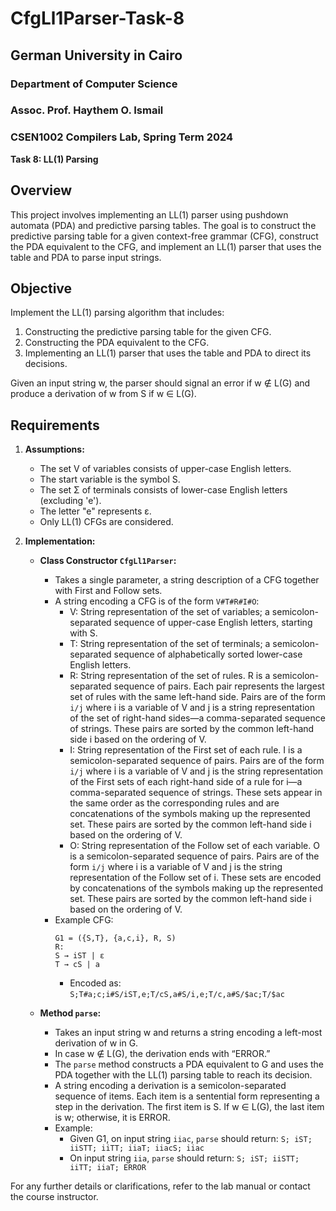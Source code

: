 # CfgLl1Parser-Task-8

## German University in Cairo
### Department of Computer Science
### Assoc. Prof. Haythem O. Ismail

### CSEN1002 Compilers Lab, Spring Term 2024
**Task 8: LL(1) Parsing**

## Overview
This project involves implementing an LL(1) parser using pushdown automata (PDA) and predictive parsing tables. The goal is to construct the predictive parsing table for a given context-free grammar (CFG), construct the PDA equivalent to the CFG, and implement an LL(1) parser that uses the table and PDA to parse input strings.

## Objective
Implement the LL(1) parsing algorithm that includes:
1. Constructing the predictive parsing table for the given CFG.
2. Constructing the PDA equivalent to the CFG.
3. Implementing an LL(1) parser that uses the table and PDA to direct its decisions.

Given an input string w, the parser should signal an error if w ∉ L(G) and produce a derivation of w from S if w ∈ L(G).

## Requirements

1. **Assumptions:**
   - The set V of variables consists of upper-case English letters.
   - The start variable is the symbol S.
   - The set Σ of terminals consists of lower-case English letters (excluding 'e').
   - The letter "e" represents ε.
   - Only LL(1) CFGs are considered.

2. **Implementation:**
   - **Class Constructor `CfgLl1Parser`:**
     - Takes a single parameter, a string description of a CFG together with First and Follow sets.
     - A string encoding a CFG is of the form `V#T#R#I#O`:
       - V: String representation of the set of variables; a semicolon-separated sequence of upper-case English letters, starting with S.
       - T: String representation of the set of terminals; a semicolon-separated sequence of alphabetically sorted lower-case English letters.
       - R: String representation of the set of rules. R is a semicolon-separated sequence of pairs. Each pair represents the largest set of rules with the same left-hand side. Pairs are of the form `i/j` where i is a variable of V and j is a string representation of the set of right-hand sides—a comma-separated sequence of strings. These pairs are sorted by the common left-hand side i based on the ordering of V.
       - I: String representation of the First set of each rule. I is a semicolon-separated sequence of pairs. Pairs are of the form `i/j` where i is a variable of V and j is the string representation of the First sets of each right-hand side of a rule for i—a comma-separated sequence of strings. These sets appear in the same order as the corresponding rules and are concatenations of the symbols making up the represented set. These pairs are sorted by the common left-hand side i based on the ordering of V.
       - O: String representation of the Follow set of each variable. O is a semicolon-separated sequence of pairs. Pairs are of the form `i/j` where i is a variable of V and j is the string representation of the Follow set of i. These sets are encoded by concatenations of the symbols making up the represented set. These pairs are sorted by the common left-hand side i based on the ordering of V.
     - Example CFG:
       ```
       G1 = ({S,T}, {a,c,i}, R, S)
       R: 
       S → iST | ε
       T → cS | a
       ```
       - Encoded as: `S;T#a;c;i#S/iST,e;T/cS,a#S/i,e;T/c,a#S/$ac;T/$ac`

   - **Method `parse`:**
     - Takes an input string w and returns a string encoding a left-most derivation of w in G.
     - In case w ∉ L(G), the derivation ends with “ERROR.”
     - The `parse` method constructs a PDA equivalent to G and uses the PDA together with the LL(1) parsing table to reach its decision.
     - A string encoding a derivation is a semicolon-separated sequence of items. Each item is a sentential form representing a step in the derivation. The first item is S. If w ∈ L(G), the last item is w; otherwise, it is ERROR.
     - Example:
       - Given G1, on input string `iiac`, `parse` should return: `S; iST; iiSTT; iiTT; iiaT; iiacS; iiac`
       - On input string `iia`, `parse` should return: `S; iST; iiSTT; iiTT; iiaT; ERROR`

For any further details or clarifications, refer to the lab manual or contact the course instructor.
